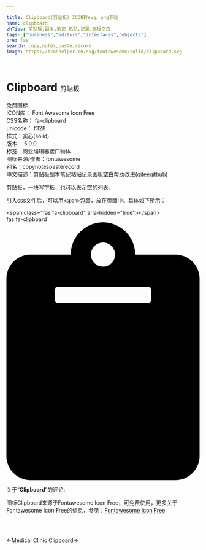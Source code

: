 ```yaml
---

title: Clipboard(剪贴板) ICON转svg、png下载
name: clipboard
zhTips: 剪贴板,副本,笔记,粘贴,记录,画板空白
tags: ["business","editors","interfaces","objects"]
pre: fas
search: copy,notes,paste,record
image: https://iconhelper.cn/svg/fontawesome/solid/clipboard.svg

---
```


# Clipboard  <small style="font-size: 60%;font-weight: 100">剪贴板</small>


<div class="detail-page">
<p>
<span><span class="badge-success badge">免费图标</span> </span>
<br/>
<span>
ICON库：
<span class="badge-secondary badge">Font Awesome Icon Free</span> 
</span>
<br/>
<span>
CSS名称：
<span class="badge-secondary badge">fa-clipboard</span> 
</span>
<br/>
<span>
unicode：
<span class="badge-secondary badge">f328</span> 
<copy-btn content='f328' btn-title=""></copy-btn>
<copy-btn :content='String.fromCodePoint(parseInt("f328", 16))' btn-title="复制U"></copy-btn>
</span><br/><span>样式：<span class="badge-light badge">实心(solid)</span></span>
<br/>
<span>
版本：
<span class="badge-secondary badge">5.0.0</span> 
</span><br/><span>标签：<span class="badge-light badge"><router-link to="/tags/business.html">商业</router-link></span><span class="badge-light badge"><router-link to="/tags/editors.html">编辑器</router-link></span><span class="badge-light badge"><router-link to="/tags/interfaces.html">接口</router-link></span><span class="badge-light badge"><router-link to="/tags/objects.html">物体</router-link></span></span>
<br/>
<span>图标来源/作者：<span class="badge-light badge">fontawesome</span></span> 
<br/>
<span>别名：<span class="badge-light badge">copy</span><span class="badge-light badge">notes</span><span class="badge-light badge">paste</span><span class="badge-light badge">record</span></span><br/><span class="zh-detail">中文描述：<span class="badge-primary badge">剪贴板</span><span class="badge-primary badge">副本</span><span class="badge-primary badge">笔记</span><span class="badge-primary badge">粘贴</span><span class="badge-primary badge">记录</span><span class="badge-primary badge">画板空白</span><span class="help-link"><span>帮助改进</span>(<a href="https://gitee.com/liuwave/icon-helper/edit/master/json/fontawesome/solid/clipboard.json" target="_blank" rel="noopener noreferrer">gitee</a><a href="https://github.com/liuwave/icon-helper/edit/master/json/fontawesome/solid/clipboard.json" target="_blank" rel="noopener noreferrer">github</a></span>)</span><br/>
</p>
</div><div class="description description alert alert-light">剪贴板，一块写字板，也可以表示空的列表。</div>
<div class="alert alert-dark">
  <i class="fas fa-clipboard fa-xs"></i>
  <i class="fas fa-clipboard fa-sm"></i>
  <i class="fas fa-clipboard fa-lg"></i>
  <i class="fas fa-clipboard fa-2x"></i>
  <i class="fas fa-clipboard fa-3x"></i>
  <i class="fas fa-clipboard fa-5x"></i>
  <i class="fas fa-clipboard fa-7x"></i>
</div>
<div>
  <p>引入css文件后，可以用<code>&lt;span&gt;</code>包裹，放在页面中。具体如下所示：    
  </p>
  <div class="alert alert-primary" style="font-size: 14px">
    &lt;span class="fas fa-clipboard" aria-hidden="true"&gt;&lt;/span&gt;
    <copy-btn content='<span class="fas fa-clipboard" aria-hidden="true"></span>'></copy-btn>
  </div>
  <div class="alert alert-secondary">
    <i class="fas fa-clipboard"
    style="font-size: 24px"
    aria-hidden="true"></i> fas fa-clipboard
    <copy-btn content="fas fa-clipboard" btn-title="复制图标名称"></copy-btn>
  </div>
</div>
<div id="svg" class="svg-wrap">
<svg xmlns="http://www.w3.org/2000/svg" viewBox="0 0 384 512"><path d="M384 112v352c0 26.51-21.49 48-48 48H48c-26.51 0-48-21.49-48-48V112c0-26.51 21.49-48 48-48h80c0-35.29 28.71-64 64-64s64 28.71 64 64h80c26.51 0 48 21.49 48 48zM192 40c-13.255 0-24 10.745-24 24s10.745 24 24 24 24-10.745 24-24-10.745-24-24-24m96 114v-20a6 6 0 0 0-6-6H102a6 6 0 0 0-6 6v20a6 6 0 0 0 6 6h180a6 6 0 0 0 6-6z"/></svg>
</div>
<detail full-name='fa-clipboard'></detail>
<div class="icon-detail__container">
<p>关于“<b>Clipboard</b>”的评论:</p>
</div>
<Vssue title="关于“Clipboard”的评论" />    
<div><p>图标Clipboard来源于Fontawesome Icon Free，可免费使用，更多关于  Fontawesome Icon Free的信息，参见：<a target="_blank" href="https://iconhelper.cn/fontawesome.html">Fontawesome Icon Free</a>
</p></div>

<div style="padding:2rem 0 " class="page-nav"><p class="inner"><span class="prev">←<router-link to="/icon/solid/clinic-medical.html">Medical Clinic</router-link></span> <span class="next"><router-link to="/icon/regular/clipboard.html">Clipboard</router-link>→</span></p></div>
